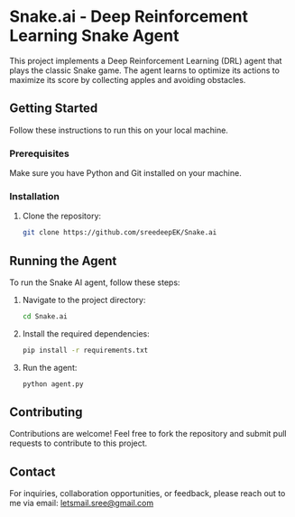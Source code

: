 # Snake.ai - Deep Reinforcement Learning Snake Agent

This project implements a Deep Reinforcement Learning (DRL) agent that plays the classic Snake game. The agent learns to optimize its actions to maximize its score by collecting apples and avoiding obstacles.

## Getting Started

Follow these instructions to run this on your local machine.

### Prerequisites

Make sure you have Python and Git installed on your machine.

### Installation

1. Clone the repository:
   
    ```bash
    git clone https://github.com/sreedeepEK/Snake.ai
    ```

## Running the Agent

To run the Snake AI agent, follow these steps:

1. Navigate to the project directory:
    ```bash
    cd Snake.ai
    ```
1. Install the required dependencies:
    ```bash
    pip install -r requirements.txt
    ```
    
2. Run the agent:
    ```bash
    python agent.py
    ```

## Contributing

Contributions are welcome! Feel free to fork the repository and submit pull requests to contribute to this project.

## Contact

For inquiries, collaboration opportunities, or feedback, please reach out to me via email: letsmail.sree@gmail.com





